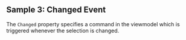 ## Sample 3: Changed Event

The `Changed` property specifies a command in the viewmodel which is triggered whenever the selection is changed.
